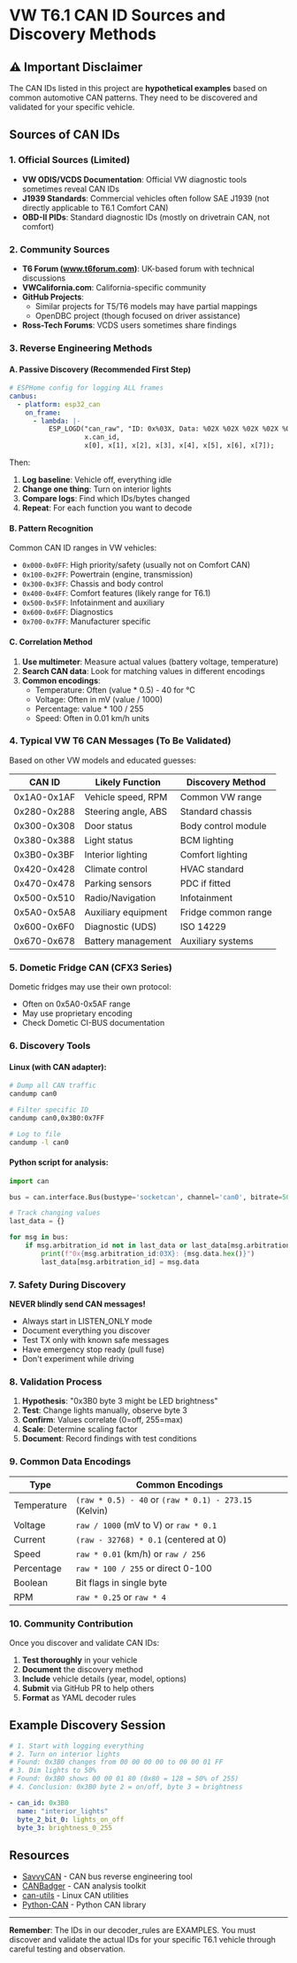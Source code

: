 # VW T6.1 CAN ID Sources and Discovery Methods

## ⚠️ Important Disclaimer
The CAN IDs listed in this project are **hypothetical examples** based on common automotive CAN patterns. They need to be discovered and validated for your specific vehicle.

## Sources of CAN IDs

### 1. **Official Sources (Limited)**
- **VW ODIS/VCDS Documentation**: Official VW diagnostic tools sometimes reveal CAN IDs
- **J1939 Standards**: Commercial vehicles often follow SAE J1939 (not directly applicable to T6.1 Comfort CAN)
- **OBD-II PIDs**: Standard diagnostic IDs (mostly on drivetrain CAN, not comfort)

### 2. **Community Sources**
- **T6 Forum (www.t6forum.com)**: UK-based forum with technical discussions
- **VWCalifornia.com**: California-specific community
- **GitHub Projects**:
  - Similar projects for T5/T6 models may have partial mappings
  - OpenDBC project (though focused on driver assistance)
- **Ross-Tech Forums**: VCDS users sometimes share findings

### 3. **Reverse Engineering Methods**

#### A. Passive Discovery (Recommended First Step)
```yaml
# ESPHome config for logging ALL frames
canbus:
  - platform: esp32_can
    on_frame:
      - lambda: |-
          ESP_LOGD("can_raw", "ID: 0x%03X, Data: %02X %02X %02X %02X %02X %02X %02X %02X",
                   x.can_id,
                   x[0], x[1], x[2], x[3], x[4], x[5], x[6], x[7]);
```

Then:
1. **Log baseline**: Vehicle off, everything idle
2. **Change one thing**: Turn on interior lights
3. **Compare logs**: Find which IDs/bytes changed
4. **Repeat**: For each function you want to decode

#### B. Pattern Recognition
Common CAN ID ranges in VW vehicles:
- `0x000-0x0FF`: High priority/safety (usually not on Comfort CAN)
- `0x100-0x2FF`: Powertrain (engine, transmission)
- `0x300-0x3FF`: Chassis and body control
- `0x400-0x4FF`: Comfort features (likely range for T6.1)
- `0x500-0x5FF`: Infotainment and auxiliary
- `0x600-0x6FF`: Diagnostics
- `0x700-0x7FF`: Manufacturer specific

#### C. Correlation Method
1. **Use multimeter**: Measure actual values (battery voltage, temperature)
2. **Search CAN data**: Look for matching values in different encodings
3. **Common encodings**:
   - Temperature: Often (value * 0.5) - 40 for °C
   - Voltage: Often in mV (value / 1000)
   - Percentage: value * 100 / 255
   - Speed: Often in 0.01 km/h units

### 4. **Typical VW T6 CAN Messages (To Be Validated)**

Based on other VW models and educated guesses:

| CAN ID | Likely Function | Discovery Method |
|--------|----------------|------------------|
| 0x1A0-0x1AF | Vehicle speed, RPM | Common VW range |
| 0x280-0x288 | Steering angle, ABS | Standard chassis |
| 0x300-0x308 | Door status | Body control module |
| 0x380-0x388 | Light status | BCM lighting |
| 0x3B0-0x3BF | Interior lighting | Comfort lighting |
| 0x420-0x428 | Climate control | HVAC standard |
| 0x470-0x478 | Parking sensors | PDC if fitted |
| 0x500-0x510 | Radio/Navigation | Infotainment |
| 0x5A0-0x5A8 | Auxiliary equipment | Fridge common range |
| 0x600-0x6F0 | Diagnostic (UDS) | ISO 14229 |
| 0x670-0x678 | Battery management | Auxiliary systems |

### 5. **Dometic Fridge CAN (CFX3 Series)**
Dometic fridges may use their own protocol:
- Often on 0x5A0-0x5AF range
- May use proprietary encoding
- Check Dometic CI-BUS documentation

### 6. **Discovery Tools**

#### Linux (with CAN adapter):
```bash
# Dump all CAN traffic
candump can0

# Filter specific ID
candump can0,0x3B0:0x7FF

# Log to file
candump -l can0
```

#### Python script for analysis:
```python
import can

bus = can.interface.Bus(bustype='socketcan', channel='can0', bitrate=500000)

# Track changing values
last_data = {}

for msg in bus:
    if msg.arbitration_id not in last_data or last_data[msg.arbitration_id] != msg.data:
        print(f"0x{msg.arbitration_id:03X}: {msg.data.hex()}")
        last_data[msg.arbitration_id] = msg.data
```

### 7. **Safety During Discovery**

**NEVER blindly send CAN messages!**
- Always start in LISTEN_ONLY mode
- Document everything you discover
- Test TX only with known safe messages
- Have emergency stop ready (pull fuse)
- Don't experiment while driving

### 8. **Validation Process**

1. **Hypothesis**: "0x3B0 byte 3 might be LED brightness"
2. **Test**: Change lights manually, observe byte 3
3. **Confirm**: Values correlate (0=off, 255=max)
4. **Scale**: Determine scaling factor
5. **Document**: Record findings with test conditions

### 9. **Common Data Encodings**

| Type | Common Encodings |
|------|------------------|
| Temperature | `(raw * 0.5) - 40` or `(raw * 0.1) - 273.15` (Kelvin) |
| Voltage | `raw / 1000` (mV to V) or `raw * 0.1` |
| Current | `(raw - 32768) * 0.1` (centered at 0) |
| Speed | `raw * 0.01` (km/h) or `raw / 256` |
| Percentage | `raw * 100 / 255` or direct 0-100 |
| Boolean | Bit flags in single byte |
| RPM | `raw * 0.25` or `raw * 4` |

### 10. **Community Contribution**

Once you discover and validate CAN IDs:

1. **Test thoroughly** in your vehicle
2. **Document** the discovery method
3. **Include** vehicle details (year, model, options)
4. **Submit** via GitHub PR to help others
5. **Format** as YAML decoder rules

## Example Discovery Session

```yaml
# 1. Start with logging everything
# 2. Turn on interior lights
# Found: 0x3B0 changes from 00 00 00 00 to 00 00 01 FF
# 3. Dim lights to 50%
# Found: 0x3B0 shows 00 00 01 80 (0x80 = 128 = 50% of 255)
# 4. Conclusion: 0x3B0 byte 2 = on/off, byte 3 = brightness

- can_id: 0x3B0
  name: "interior_lights"
  byte_2_bit_0: lights_on_off
  byte_3: brightness_0_255
```

## Resources

- [SavvyCAN](https://www.savvycan.com/) - CAN bus reverse engineering tool
- [CANBadger](https://github.com/Gutenshit/CANBadger) - CAN analysis toolkit  
- [can-utils](https://github.com/linux-can/can-utils) - Linux CAN utilities
- [Python-CAN](https://python-can.readthedocs.io/) - Python CAN library

---

**Remember**: The IDs in our decoder_rules are EXAMPLES. You must discover and validate the actual IDs for your specific T6.1 vehicle through careful testing and observation.